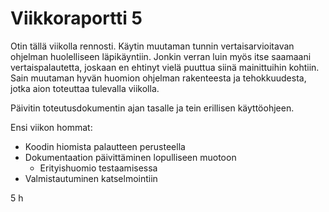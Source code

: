 # Viikkoraportti 5

Otin tällä viikolla rennosti. Käytin muutaman tunnin vertaisarvioitavan ohjelman huolelliseen läpikäyntiin. Jonkin verran luin myös itse saamaani vertaispalautetta, joskaan en ehtinyt vielä puuttua siinä mainittuihin kohtiin. Sain muutaman hyvän huomion ohjelman rakenteesta ja tehokkuudesta, jotka aion toteuttaa tulevalla viikolla.

Päivitin toteutusdokumentin ajan tasalle ja tein erillisen käyttöohjeen.

Ensi viikon hommat:
- Koodin hiomista palautteen perusteella
- Dokumentaation päivittäminen lopulliseen muotoon
  - Erityishuomio testaamisessa
- Valmistautuminen katselmointiin

5 h

